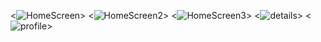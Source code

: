 <![HomeScreen](https://github.com/mohammed0172000/Project-3/assets/82112256/6c2687be-49f5-4ecf-b415-6f27efcfe51a)>
<![HomeScreen2](https://github.com/mohammed0172000/Project-3/assets/82112256/e984755a-3118-4b9d-b6cc-edc7cf0a34cf)>
<![HomeScreen3](https://github.com/mohammed0172000/Project-3/assets/82112256/76601bd6-1309-4aed-a22b-83ca0f2c8198)>
<![details](https://github.com/mohammed0172000/Project-3/assets/82112256/31bf6ab8-4df7-478c-bf55-306ab3236b5c)>
<![profile](https://github.com/mohammed0172000/Project-3/assets/82112256/b5674670-5d06-44c5-9e6e-b01e0be72d4b)>



